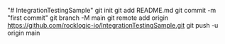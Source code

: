 "# IntegrationTestingSample"  git init git add README.md git commit -m "first commit" git branch -M main git remote add origin https://github.com/rocklogic-io/IntegrationTestingSample.git git push -u origin main
